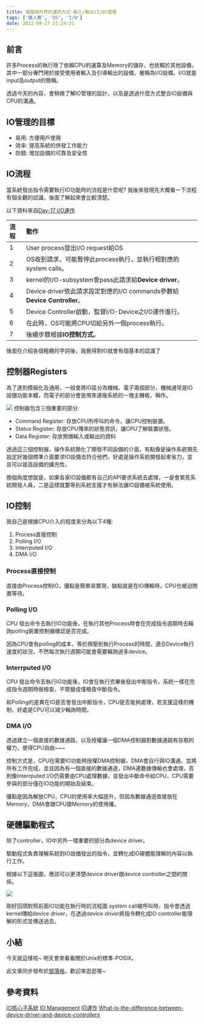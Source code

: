 ```yaml
---
title: 電腦與外界的通訊方式-輸入/輸出(I/O)管理
tags: ['鐵人賽', 'OS', 'I/O']
date: 2022-09-27 21:24:21
---
```

## 前言
許多Process的執行除了依賴CPU的運算及Memory的儲存，也依賴於其他設備，其中一部分專門用於接受使用者輸入及引導輸出的設備，被稱為I/O設備，I/O就是input及output的簡稱。

透過今天的內容，會稍微了解IO管理的設計，以及是透過什麼方式整合IO設備與CPU的溝通。

<!-- more -->

## IO管理的目標
- 易用: 方便用戶使用
- 效率: 提高系統的併發工作能力
- 防錯: 增加設備的可靠及安全性

## IO流程
當系統發出指令需要執行IO功能時的流程是什麼呢?
我後來發現先大概看一下流程有個全觀的認識，後面了解起來會比較清楚。

以下資料來自[Day-17 I/O運作](https://ithelp.ithome.com.tw/articles/10274340?sc=iThelpR)

| 流程 | 動作                                                                     |
| :--- | :----------------------------------------------------------------------- |
| 1    | User process發出I/O request給OS                                          |
| 2    | OS收到請求，可能暫停此process執行，並執行相對應的system calls。          |
| 3    | kernel的I/O-subsystem會pass此請求給**Device driver**。                   |
| 4    | Device driver依此請求設定對應的I/O commands參數給**Device Controller**。 |
| 5    | Device Controller啟動，監督I/O-Device之I/O運作進行。                     |
| 6    | 在此時，OS可能將CPU切給另外一個process執行。                             |
| 7    | 後續步驟根據**IO控制方式**。                                             |

後面在介紹各個粗體的字詞後，我覺得對IO就會有個基本的認識了

## 控制器Registers
為了達到模組化及通用，一般會將IO區分為機械、電子兩個部分，機械通常是IO設備功能本體，而電子的部分會是用來連接系統的一塊主機板，稱作。

![](https://i.imgur.com/UJtbyjM.png)
控制器包含三個重要的部分:
- Command Register: 存放CPU所呼叫的命令，讓CPU控制裝置。
- Status Register: 存放CPU傳來的狀態資訊，讓CPU了解裝置狀態。
- Data Register: 存放預備輸入或輸出的資料

透過這三個控制器，操作系統簡化了開發不同設備的介面，有點像是操作系統預先設定好幾個標準介面要求IO設備去符合他們，好處是操作系統開發起來省力，並且可以提高設備的擴充性。

換個角度想就是，如果各家IO設備都有自己的API要求系統去處理，一是會累死系統開發人員，二是這樣就要等到系統支援才有辦法讓IO設備被系統使用。

## IO控制
我自己是根據CPU介入的程度來分為以下4種:
1. Process直接控制
2. Polling I/O
3. Interrputed I/O
4. DMA I/O

### Process直接控制
直接由Process控制IO，優點是簡單易實現，缺點就是在IO傳輸時，CPU也被迫閒置等待。

### Polling I/O
CPU 發出命令去執行IO功能後，在執行其他Process時會在完成指令週期時去輪詢polling裝置控制器確認是否完成。

因為CPU會有polling的成本，等於擠壓到執行Process的時間，適合Device執行速度的狀況，不然每次執行週期可能會需要輪詢過多device。

### Interrputed I/O
CPU 發出命令去執行IO功能後，IO會在執行完畢後發出中斷指令，系統一樣在完成指令週期時做檢查，不管變成僅檢查中斷指令。

和Polling的差異在IO是否會發出中斷指令，CPU是否能夠處理，若支援這樣的機制，好處是CPU可以減少輪詢時間。

### DMA I/O
透過建立一個直接的數據通路，以及授權讓一個DMA控制器對數據通路有存取的權力，使得CPU自由~~~

控制方式是，CPU在需要IO功能時授權DMA控制器，DMA會自行與IO溝通，並將所有工作完成，並且因為有一個直接的數據通道，DMA連數據傳輸也會處理，否則像Interrputed I/O仍需要由CPU處理數據，並發出中斷命令給CPU，CPU需要參與的部分僅在IO功能的開始及結束。

優點是因為解放CPU，CPU的使用率大幅提升，但因為數據通道直接放在Memory，DMA會跟CPU搶Memory的使用權。

## 硬體驅動程式
除了controller，IO中另外一環重要的部分為device driver。

驅動程式負責理解系統對IO設備發出的指令，並轉化成IO硬體能理解的內容以執行工作。

根據以下這張圖，應該可以更清楚device driver跟device controller之間的關係。

![](https://i.imgur.com/9kvjQpK.png)

剛好回頭對照前面IO功能在執行時的流程圖
system call被呼叫時，指令會透過kernel傳給device driver，在透過device driver將指令轉化成IO controller能理解的形式並傳送過去。

## 小結
今天就這樣啦~
明天會來看看關於Unix的標準-POSIX。

此文章同步發布於[部落格](https://tim80411.github.io/code-blog/2022/09/27/OS_IO/)，歡迎來逛逛喔~

## 參考資料
[IO核心子系統](https://wizardforcel.gitbooks.io/wangdaokaoyan-os/content/23.html)
[IO Management](https://www.omscs-notes.com/operating-systems/io-management/)
[IO運作](https://ithelp.ithome.com.tw/articles/10274340?sc=iThelpR)
[What-is-the-difference-between-device-driver-and-device-controllers](https://www.quora.com/What-is-the-difference-between-device-driver-and-device-controllers)